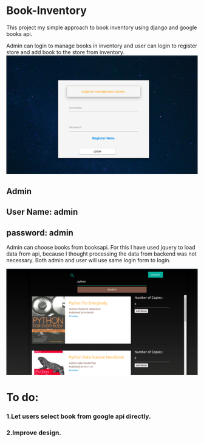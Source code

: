 # Book-Inventory

This project my simple approach to book inventory using django and google books api.

Admin can login to manage books in inventory and user can login to register store and add book to the store from inventory. 
![login form](https://github.com/sumit-subedi/Book-Inventory/blob/main/images/login.png?raw=true)

## Admin 
## User Name: admin
## password: admin

Admin can choose books from booksapi. For this I have used jquery to load data from api, because I thought processing the data from backend was not necessary.
Both admin and user will use same login form to login.

![book selection](https://github.com/sumit-subedi/Book-Inventory/blob/main/images/admin.png?raw=true)

# To do:
### 1.Let users select book from google api directly.
### 2.Improve design.

